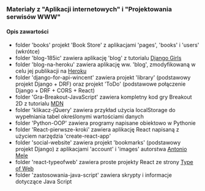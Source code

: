 ### Materiały z "Aplikacji internetowych" i "Projektowania serwisów WWW"

#### Opis zawartości

  * folder 'books' projekt 'Book Store' z aplikacjami 'pages', 'books' i 'users' (wkrótce)  
  * folder 'blog-185ic' zawiera aplikację 'blog' z tutorialu [Django Girls](https://tutorial.djangogirls.org/pl/)  
  * folder 'blog-na-heroku' zawiera aplikację ww. 'blog', zmodyfikowaną w celu jej publikacji na [Heroku](https://blog-zacniewski.herokuapp.com/blog/)  
  * folder 'django-for-api-wincent' zawiera projekt 'library' (podstawowy projekt Django + DRF) oraz projekt 'ToDo' (podstawowe połączenie Django + DRF + CORS + React)  
  * folder 'Gra-Breakout-JavaScript' zawiera kompletny kod gry Breakout 2D z tutorialu [MDN](https://developer.mozilla.org/pl/docs/Games/Tutorials/2D_Breakout_game_pure_JavaScript)  
  * folder 'klikacz-jQuery' zawiera przykład użycia localStorage do wypełniania tabel określonymi wartościami danych  
  * folder 'Python-OOP' zawiera programy napisane obiektowo w Pythonie  
  * folder 'React-pierwsze-kroki' zawiera aplikację React napisaną z użyciem narzędzia 'create-react-app'  
  * folder 'social-website' zawiera projekt 'bookmarks' (podstawowy projekt Django) z aplikacjami 'account' i 'images' autorstwa [Antonio Mele](https://github.com/PacktPublishing/Django-3-by-Example/tree/master/Chapter04)  
  * folder 'react-typeofweb' zawiera proste projekty React ze strony [Type of Web](https://typeofweb.com/wprowadzenie-kurs-react-js/)    
  * folder 'zastosowania-java-script' zawiera skrypty i informacje dotyczące Java Script  
